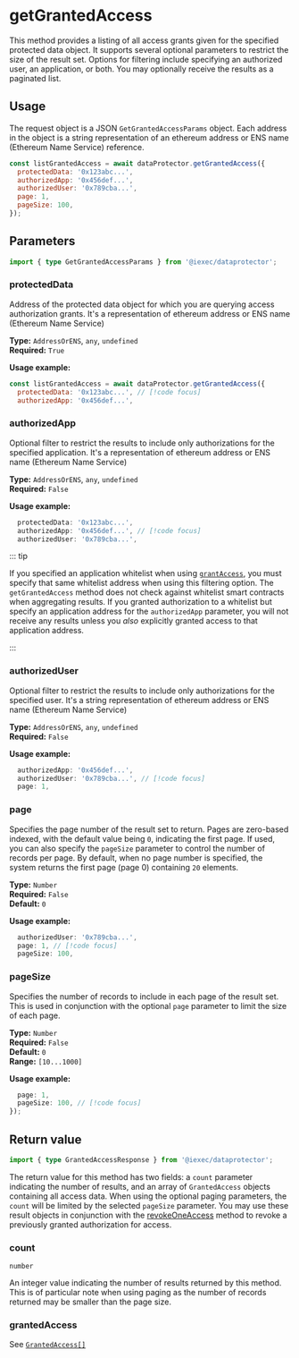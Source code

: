 # getGrantedAccess

This method provides a listing of all access grants given for the specified
protected data object. It supports several optional parameters to restrict the
size of the result set. Options for filtering include specifying an authorized
user, an application, or both. You may optionally receive the results as a
paginated list.

## Usage

The request object is a JSON `GetGrantedAccessParams` object. Each address in
the object is a string representation of an ethereum address or ENS name
(Ethereum Name Service) reference.

```js
const listGrantedAccess = await dataProtector.getGrantedAccess({
  protectedData: '0x123abc...',
  authorizedApp: '0x456def...',
  authorizedUser: '0x789cba...',
  page: 1,
  pageSize: 100,
});
```

## Parameters

```ts twoslash
import { type GetGrantedAccessParams } from '@iexec/dataprotector';
```

### protectedData

Address of the protected data object for which you are querying access
authorization grants. It's a representation of ethereum address or ENS name
(Ethereum Name Service)

**Type:** `AddressOrENS`, `any`, `undefined`  
**Required:** `True`  

**Usage example:**
```js
const listGrantedAccess = await dataProtector.getGrantedAccess({
  protectedData: '0x123abc...', // [!code focus]
  authorizedApp: '0x456def...',
```

### authorizedApp

Optional filter to restrict the results to include only authorizations for the
specified application. It's a representation of ethereum address or ENS name
(Ethereum Name Service)

**Type:** `AddressOrENS`, `any`, `undefined`  
**Required:** `False`

**Usage example:**
```js
  protectedData: '0x123abc...',
  authorizedApp: '0x456def...', // [!code focus]
  authorizedUser: '0x789cba...',
```

::: tip

If you specified an application whitelist when using
[`grantAccess`](./grantAccess.md), you must specify that same whitelist address
when using this filtering option. The `getGrantedAccess` method does not check
against whitelist smart contracts when aggregating results. If you granted
authorization to a whitelist but specify an application address for the
`authorizedApp` parameter, you will not receive any results unless you _also_
explicitly granted access to that application address.

:::

### authorizedUser

Optional filter to restrict the results to include only authorizations for the
specified user. It's a string representation of ethereum address or ENS name
(Ethereum Name Service)

**Type:** `AddressOrENS`, `any`, `undefined`  
**Required:** `False`

**Usage example:**
```js
  authorizedApp: '0x456def...',
  authorizedUser: '0x789cba...', // [!code focus]
  page: 1,
```

### page

Specifies the page number of the result set to return. Pages are zero-based
indexed, with the default value being `0`, indicating the first page. If used,
you can also specify the `pageSize` parameter to control the number of records
per page. By default, when no page number is specified, the system returns the
first page (page 0) containing `20` elements.

**Type:** `Number`  
**Required:** `False`  
**Default:** `0`

**Usage example:**
```js
  authorizedUser: '0x789cba...',
  page: 1, // [!code focus]
  pageSize: 100,
```

### pageSize

Specifies the number of records to include in each page of the result set. This
is used in conjunction with the optional `page` parameter to limit the size of
each page.

**Type:** `Number`  
**Required:** `False`  
**Default:** `0`  
**Range:** `[10...1000]`

**Usage example:**
```js
  page: 1,
  pageSize: 100, // [!code focus]
});
```

## Return value

```ts twoslash
import { type GrantedAccessResponse } from '@iexec/dataprotector';
```

The return value for this method has two fields: a `count` parameter indicating
the number of results, and an array of `GrantedAccess` objects containing all
access data. When using the optional paging parameters, the `count` will be
limited by the selected `pageSize` parameter. You may use these result objects
in conjunction with the [revokeOneAccess](revokeOneAccess.md) method to revoke a
previously granted authorization for access.

### count

`number`

An integer value indicating the number of results returned by this method. This
is of particular note when using paging as the number of records returned may be
smaller than the page size.

### grantedAccess

See [`GrantedAccess[]`](../types.md#grantedaccess)
